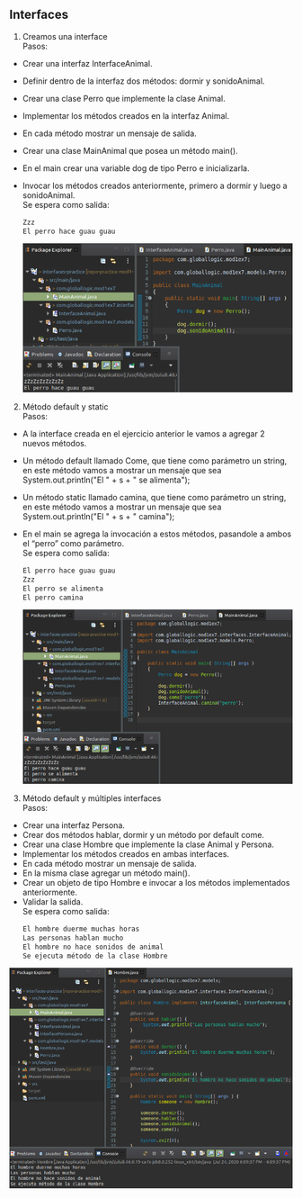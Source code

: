 ## Interfaces  
1. Creamos una interface  
Pasos:
- Crear una interfaz InterfaceAnimal.
- Definir dentro de la interfaz dos métodos: dormir y sonidoAnimal.  
- Crear una clase Perro que implemente la clase Animal.  
- Implementar los métodos creados en la interfaz Animal.  
- En cada método mostrar un mensaje de salida.  
- Crear una clase MainAnimal que posea un método main().  
- En el main crear una variable dog de tipo Perro e inicializarla.  
- Invocar los métodos creados anteriormente, primero a dormir y luego a sonidoAnimal.  
Se espera como salida:  
	```  
	Zzz  
	El perro hace guau guau    
	```  
  
  ![resolución](screenshots/ejint-1.png)
  
  
2. Método default y static  
Pasos:  
- A la interface creada en el ejercicio anterior le vamos a agregar 2 nuevos métodos.  
- Un método default llamado Come, que tiene como parámetro un string, en este método vamos a mostrar un mensaje que sea System.out.println("El " + s + " se alimenta");  
- Un método static llamado camina, que tiene como parámetro un string, en este método vamos a mostrar un mensaje que sea System.out.println("El " + s + " camina");  
- En el main se agrega la invocación a estos métodos, pasandole a ambos el “perro” como parámetro.  
Se espera como salida:  
	```  
	El perro hace guau guau  
	Zzz  
	El perro se alimenta  
	El perro camina  
	```  
  
  ![resolución](screenshots/ejint-2.png)
  
  
3. Método default y múltiples interfaces  
Pasos:  
- Crear una interfaz Persona.  
- Crear dos métodos hablar, dormir y un método por default come.  
- Crear una clase Hombre que implemente la clase Animal y Persona.  
- Implementar los métodos creados en ambas interfaces.  
- En cada método mostrar un mensaje de salida.  
- En la misma clase agregar un método main().  
- Crear un objeto de tipo Hombre e invocar a los métodos implementados anteriormente.  
- Validar la salida.  
Se espera como salida:  
	```  
	El hombre duerme muchas horas  
	Las personas hablan mucho  
	El hombre no hace sonidos de animal  
	Se ejecuta método de la clase Hombre  
	```  
	
![resolución](screenshots/ejint-3.png)
